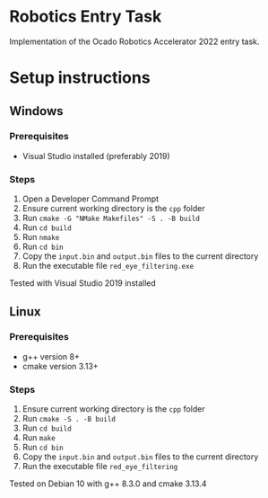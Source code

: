 # Robotics Entry Task
Implementation of the Ocado Robotics Accelerator 2022 entry task.

# Setup instructions

## Windows
### Prerequisites
- Visual Studio installed (preferably 2019)

### Steps
1. Open a Developer Command Prompt
2. Ensure current working directory is the `cpp` folder
3. Run `cmake -G "NMake Makefiles" -S . -B build`
4. Run `cd build`
5. Run `nmake`
6. Run `cd bin`
7. Copy the `input.bin` and `output.bin` files to the current directory
8. Run the executable file `red_eye_filtering.exe`

Tested with Visual Studio 2019 installed


## Linux
### Prerequisites
- g++ version 8+
- cmake version 3.13+

### Steps
1. Ensure current working directory is the `cpp` folder
2. Run `cmake -S . -B build`
3. Run `cd build`
4. Run `make`
5. Run `cd bin`
6. Copy the `input.bin` and `output.bin` files to the current directory
7. Run the executable file `red_eye_filtering`

Tested on Debian 10 with g++ 8.3.0 and cmake 3.13.4
